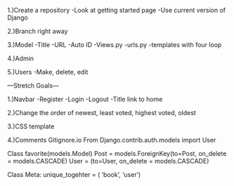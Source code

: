 1.)Create a repository
	-Look at getting started page
	-Use current version of Django

2.)Branch right away

3.)Model
	-Title
	-URL
	-Auto ID
	-Views.py
	-urls.py
	-templates with four loop

4.)Admin

5.)Users
	-Make, delete, edit



—Stretch Goals—

1.)Navbar
-Register
-Login
-Logout
-Title link to home

2.)Change the order of newest, least voted, highest voted, oldest

3.)CSS template

4.)Comments
Gitignore.io
From Django.contrib.auth.models import User

Class favorite(models.Model)
Post = models.ForeignKey(to=Post, on_delete = models.CASCADE)
User = (to=User, on_delete = models.CASCADE)

Class Meta:
	unique_togehter = ( ‘book’, ‘user’)